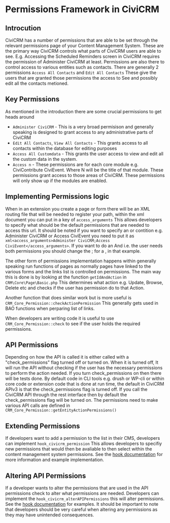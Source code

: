 # Permissions Framework in CiviCRM

## Introcution

CiviCRM has a number of permissions that are able to be set through the relevant permissions page of your Content Management System. These are the primary way CiviCRM controls what parts of CiviCRM users are able to see. E.g. Accessing the Scheduled Reminders screen in CiviCRM requires the permission of Administer CiviCRM at least. Permissions are also there to control access to various entities such as contacts. There are generally 2 permissions `Access All Contacts` and `Edit All Contacts` These give the users that are granted those permissions the access to See and possibly edit all the contacts metioned.

## Key Permissions

As mentioned in the introduction there are some crucial permissions to get heads around

 - `Administer CiviCRM` - This is a very broad permisison and generally speaking is designed to grant access to any administrative parts of CiviCRM
 - `Edit All Contacts`, `View All Contacts` - This grants access to all contacts within the database for editing purposes
 - `Access All Customdata` - This grants the user access to view and edit all the custom data in the system. 
 - `Access n` - These permissions are for each core module e.g. CiviContribute CiviEvent. Where N will be the title of that module. These permissions grant access to those areas of CiviCRM. These permissions will only show up if the modules are enabled. 

## Implementing Permissions logic

When in an extension you create a page or form there will be an XML routing file that will be needed to register your path, within the xml document you can put in a key of `access_arguments` This allows developers to specify what should be the default permissions that are needed to access this url. It should be noted if you want to specify an or contition e.g. Administer CiviCRM or Access CiviEvent you need to put it as ```xml<access_arguments>Administer CiviCRM;Access CiviEvent</access_arguments>```. If you want to do an And i.e. the user needs both permissions you should change the ; for a , in that example. 

The other form of permissions implementation happens within generally speaking run functions of pages as normally pages have linked to the various forms and the links list is controlled on permissions. The main way this is done is by looking at the function `getIdAndAction` in `CRM\Core\Page\Basic.php` This determines what action e.g. Update, Browse, Delete etc and checks if the user has permission do to that Action.

Another function that does similar work but is more useful is `CRM_Core_Permission::checkActionPermission` This generally gets used in BAO functions when perparing list of links.

When developers are writing code it is useful to use `CRM_Core_Permission::check` to see if the user holds the required permissions.

## API Permissions

Depending on how the API is called it is either called with a "check_permissions" flag turned off or turned on. When it is turned off, It will run the API without checking if the user has the necessary permissions to perform the action needed. If you turn check_permissions on then there will be tests done. By default code in CLI tools e.g. drush or WP-cli or within core code or extension code that is done at run time, the default in CiviCRM APIv3 is that the check_permissions flag is turned off. If you call the CiviCRM API through the rest interface then by default the check_permissions flag will be turned on. The permissions need to make various API calls are defined in `CRM_Core_Permission::getEntityActionPermissions()`

## Extending Permissions

If developers want to add a permission to the list in their CMS, developers can implement `hook_civicrm_permission` This allows developers to specifiy new permissions that would then be avaliable to then select within the content management system permissions. See the [hook documentation](/hooks/hook_civicrm_permission/) for more information and example implementation.

## Altering API Permissions

If a developer wants to alter the permissions that are used in the API permissions check to alter what permissions are needed. Developers can implement the `hook_civicrm_alterAPIPermissions` this will alter permissions. See the [hook documentation](/hooks/hook_civicrm_alterAPIPermissions/) for examples. It should be important to note that developers should be very careful when altering any permissions as they may have unintended consequences.

